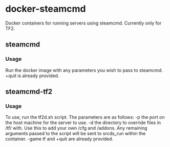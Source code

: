 # docker-steamcmd
Docker containers for running servers using steamcmd. Currently only for TF2.

## steamcmd

### Usage
Run the docker image with any parameters you wish to pass to steamcmd. +quit is already provided.

## steamcmd-tf2

### Usage
To use, run the tf2d.sh script. The parameters are as follows:
  -p <string> the port on the host machine for the server to use.
  -d <string> the directory to override files in /tf/ with. Use this to add your own /cfg and /addons.
Any remaining arguments passed to the script will be sent to srcds_run within the container. -game tf and +quit are already provided.
